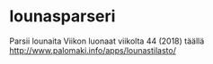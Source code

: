 # lounasparseri
Parsii lounaita
Viikon luonaat viikolta 44 (2018) täällä
http://www.palomaki.info/apps/lounastilasto/
